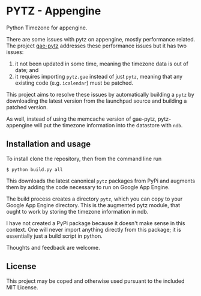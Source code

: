 PYTZ - Appengine
================

Python Timezone for appengine.

There are some issues with pytz on appengine, mostly performance related. The
project [gae-pytz](https://code.google.com/p/gae-pytz/) addresses these
performance issues but it has two issues:

1. it not been updated in some time, meaning the timezone data is out of date;
   and
2. it requires importing `pytz.gae` instead of just `pytz`, meaning that any
   existing code (e.g. `icalendar`) must be patched.

This project aims to resolve these issues by automatically building a `pytz` by
downloading the latest version from the launchpad source and building a patched
version.

As well, instead of using the memcache version of gae-pytz, pytz-appengine will
put the timezone information into the datastore with `ndb`.

## Installation and usage

To install clone the repository, then from the command line run

    $ python build.py all

This downloads the latest canonical `pytz` packages from PyPi and augments them
by adding the code necessary to run on Google App Engine.

The build process creates a directory `pytz`, which you can copy to your Google
App Engine directory. This is the augmented pytz module, that ought to work by
storing the timezone information in ndb. 

I have not created a PyPi package because it doesn't make sense in this
context. One will never import anything directly from this package; it is
essentially just a build script in python.

Thoughts and feedback are welcome.

## License

This project may be coped and otherwise used pursuant to the included MIT
License.



